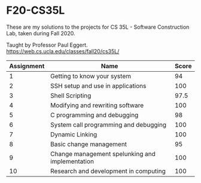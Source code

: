 # F20-CS35L
These are my solutions to the projects for CS 35L - Software Construction Lab, taken during Fall 2020.

Taught by Professor Paul Eggert. 
https://web.cs.ucla.edu/classes/fall20/cs35L/

| Assignment | Name                                            | Score |
| ---------- | ----------------------------------------------- | ------|
| 1          | Getting to know your system                     | 94    |
| 2          | SSH setup and use in applications               | 100   |
| 3          | Shell Scripting                                 | 97.5  |
| 4          | Modifying and rewriting software                | 100   |
| 5          | C programming and debugging                     | 98    |
| 6          | System call programming and debugging           | 100   |
| 7          | Dynamic Linking                                 | 100   |
| 8          | Basic change management                         | 95    |
| 9          | Change management spelunking and implementation | 100   |
| 10         | Research and development in computing           | 100   |
